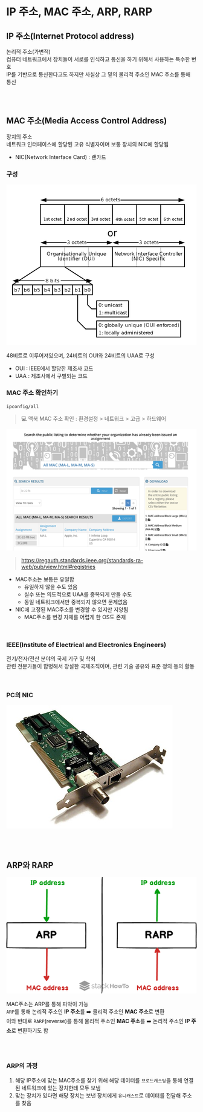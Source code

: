 # IP 주소, MAC 주소, ARP, RARP

## IP 주소(Internet Protocol address)

논리적 주소(가변적)  
컴퓨터 네트워크에서 장치들이 서로를 인식하고 통신을 하기 위해서 사용하는 특수한 번호  
IP를 기반으로 통신한다고도 하지만 사실상 그 밑의 물리적 주소인 MAC 주소를 통해 통신 

<br><br>

## MAC 주소(Media Access Control Address)

장치의 주소  
네트워크 인터페이스에 할당된 고유 식별자이며 보통 장치의 NIC에 할당됨

* NIC(Network Interface Card) : 랜카드 

### 구성 

![](../Images/MAC_Address.png)

48비트로 이루어져있으며, 24비트의 OUI와 24비트의 UAA로 구성 

- OUI : IEEE에서 할당한 제조사 코드
- UAA : 제조사에서 구별되는 코드

### MAC 주소 확인하기

```
ipconfig/all
```

> 💻 맥북 MAC 주소 확인 : 환경설정 > 네트워크 > 고급 > 하드웨어 

![](../Images/MAC주소.png)

> https://regauth.standards.ieee.org/standards-ra-web/pub/view.html#registries

* MAC주소는 보통은 유일함 
  * 유일하지 않을 수도 있음
  * 실수 또는 의도적으로 UAA를 중복되게 만들 수도 
  * 동일 네트워크에서만 중복되지 않으면 문제없음
* NIC에 고정된 MAC주소를 변경할 수 있지만 지양됨 
  * MAC주소를 변경 자체를 어렵게 한 OS도 존재 

<br>

### IEEE(Institute of Electrical and Electronics Engineers)

전기/전자/전산 분야의 국제 기구 및 학회  
관련 전문가들이 합병해서 창설한 국제조직이며, 관련 기술 공유와 표준 정의 등의 활동

<br>

### PC의 NIC

![](../Images/Network_card.jpeg)

<br><br>

## ARP와 RARP

![](../Images/rarp-protocol.png)

MAC주소는 ARP를 통해 파악이 가능  
`ARP`를 통해 논리적 주소인 **IP 주소**를 ➡️ 물리적 주소인 **MAC 주소**로 변환     
이와 반대로 `RARP`(reverse)를 통해 물리적 주소인 **MAC 주소**를 ➡️ 논리적 주소인 **IP 주소**로 변환하기도 함  

<br><br>

### ARP의 과정

1. 해당 IP주소에 맞는 MAC주소를 찾기 위해 해당 데이터를 `브로드캐스팅`을 통해 연결된 네트워크에 있는 장치한테 모두 보냄
2. 맞는 장치가 있다면 해당 장치는 보낸 장치에게 `유니캐스트`로 데이터를 전달해 주소를 찾음
